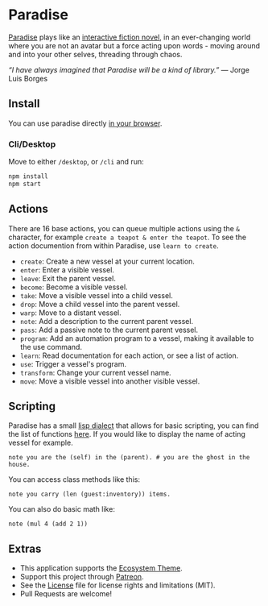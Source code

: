 # Paradise

[Paradise](http://wiki.xxiivv.com/paradise) plays like an [interactive fiction novel](https://www.youtube.com/watch?v=9gmMVjHJ6cU), in an ever-changing world where you are not an avatar but a force acting upon words - moving around and into your other selves, threading through chaos.

_“I have always imagined that Paradise will be a kind of library.”_ — Jorge Luis Borges

## Install

You can use paradise directly [in your browser](https://hundredrabbits.github.io/Paradise/).

### Cli/Desktop

Move to either `/desktop`, or `/cli` and run:

```sh
npm install
npm start
```

## Actions

There are 16 base actions, you can queue multiple actions using the `&` character, for example `create a teapot & enter the teapot`. To see the action documention from within Paradise, use `learn to create`.

- `create`: Create a new vessel at your current location.
- `enter`: Enter a visible vessel.
- `leave`: Exit the parent vessel.
- `become`: Become a visible vessel.
- `take`: Move a visible vessel into a child vessel.
- `drop`: Move a child vessel into the parent vessel.
- `warp`: Move to a distant vessel.
- `note`: Add a description to the current parent vessel.
- `pass`: Add a passive note to the current parent vessel.
- `program`: Add an automation program to a vessel, making it available to the use command.
- `learn`: Read documentation for each action, or see a list of action.
- `use`: Trigger a vessel's program.
- `transform`: Change your current vessel name.
- `move`: Move a visible vessel into another visible vessel.

## Scripting

Paradise has a small [lisp dialect](https://wiki.xxiivv.com/Lain) that allows for basic scripting, you can find the list of functions [here](https://github.com/hundredrabbits/Paradise/blob/master/web/scripts/lain.library.js). If you would like to display the name of acting vessel for example.

```
note you are the (self) in the (parent). # you are the ghost in the house.
```

You can access class methods like this:

```
note you carry (len (guest:inventory)) items.
```

You can also do basic math like:

```
note (mul 4 (add 2 1))
```

## Extras

- This application supports the [Ecosystem Theme](https://github.com/hundredrabbits/Themes).
- Support this project through [Patreon](https://patreon.com/100).
- See the [License](LICENSE.md) file for license rights and limitations (MIT).
- Pull Requests are welcome!

